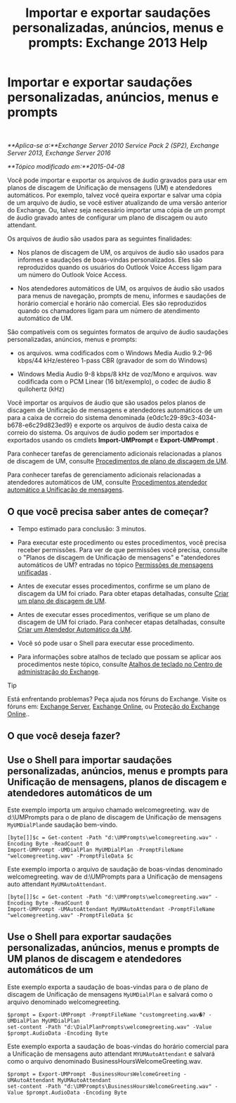 ﻿---
title: 'Importar e exportar saudações personalizadas, anúncios, menus e prompts: Exchange 2013 Help'
TOCTitle: Importar e exportar saudações personalizadas, anúncios, menus e prompts
ms:assetid: e82da5d5-625f-4d8b-8d31-ac45513aacfd
ms:mtpsurl: https://technet.microsoft.com/pt-br/library/Ee681667(v=EXCHG.150)
ms:contentKeyID: 54651992
ms.date: 05/22/2018
mtps_version: v=EXCHG.150
ms.translationtype: MT
---

# Importar e exportar saudações personalizadas, anúncios, menus e prompts

 

_**Aplica-se a:**Exchange Server 2010 Service Pack 2 (SP2), Exchange Server 2013, Exchange Server 2016_

_**Tópico modificado em:**2015-04-08_

Você pode importar e exportar os arquivos de áudio gravados para usar em planos de discagem de Unificação de mensagens (UM) e atendedores automáticos. Por exemplo, talvez você queira exportar e salvar uma cópia de um arquivo de áudio, se você estiver atualizando de uma versão anterior do Exchange. Ou, talvez seja necessário importar uma cópia de um prompt de áudio gravado antes de configurar um plano de discagem ou auto attendant.

Os arquivos de áudio são usados para as seguintes finalidades:

  - Nos planos de discagem de UM, os arquivos de áudio são usados para informes e saudações de boas-vindas personalizados. Eles são reproduzidos quando os usuários do Outlook Voice Access ligam para um número do Outlook Voice Access.

  - Nos atendedores automáticos de UM, os arquivos de áudio são usados para menus de navegação, prompts de menu, informes e saudações de horário comercial e horário não comercial. Eles são reproduzidos quando os chamadores ligam para um número de atendimento automático de UM.

São compatíveis com os seguintes formatos de arquivo de áudio saudações personalizadas, anúncios, menus e prompts:

  - os arquivos. wma codificados com o Windows Media Audio 9.2-96 kbps/44 kHz/estéreo 1-pass CBR (gravador de som do Windows)

  - Windows Media Audio 9-8 kbps/8 kHz de voz/Mono e arquivos. wav codificada com o PCM Linear (16 bit/exemplo), o codec de áudio 8 quilohertz (kHz)

Você importar os arquivos de áudio que são usados pelos planos de discagem de Unificação de mensagens e atendedores automáticos de um para a caixa de correio do sistema denominada {e0dc1c29-89c3-4034-b678-e6c29d823ed9} e exporte os arquivos de áudio desta caixa de correio do sistema. Os arquivos de áudio podem ser importados e exportados usando os cmdlets **Import-UMPrompt** e **Export-UMPrompt** .

Para conhecer tarefas de gerenciamento adicionais relacionadas a planos de discagem de UM, consulte [Procedimentos de plano de discagem de UM](um-dial-plan-procedures-exchange-2013-help.md).

Para conhecer tarefas de gerenciamento adicionais relacionadas a atendedores automáticos de UM, consulte [Procedimentos atendedor automático a Unificação de mensagens](um-auto-attendant-procedures-exchange-2013-help.md).

## O que você precisa saber antes de começar?

  - Tempo estimado para conclusão: 3 minutos.

  - Para executar este procedimento ou estes procedimentos, você precisa receber permissões. Para ver de que permissões você precisa, consulte o "Planos de discagem de Unificação de mensagens" e "atendedores automáticos de UM? entradas no tópico [Permissões de mensagens unificadas](unified-messaging-permissions-exchange-2013-help.md) .

  - Antes de executar esses procedimentos, confirme se um plano de discagem da UM foi criado. Para obter etapas detalhadas, consulte [Criar um plano de discagem de UM](create-a-um-dial-plan-exchange-2013-help.md).

  - Antes de executar esses procedimentos, verifique se um plano de discagem de UM foi criado. Para conhecer etapas detalhadas, consulte [Criar um Atendedor Automático da UM](create-a-um-auto-attendant-exchange-2013-help.md).

  - Você só pode usar o Shell para executar esse procedimento.

  - Para informações sobre atalhos de teclado que possam se aplicar aos procedimentos neste tópico, consulte [Atalhos de teclado no Centro de administração do Exchange](keyboard-shortcuts-in-the-exchange-admin-center-exchange-online-protection-help.md).


> [!TIP]
> Está enfrentando problemas? Peça ajuda nos fóruns do Exchange. Visite os fóruns em: <A href="https://go.microsoft.com/fwlink/p/?linkid=60612">Exchange Server</A>, <A href="https://go.microsoft.com/fwlink/p/?linkid=267542">Exchange Online</A>, ou <A href="https://go.microsoft.com/fwlink/p/?linkid=285351">Proteção do Exchange Online</A>..



## O que você deseja fazer?

## Use o Shell para importar saudações personalizadas, anúncios, menus e prompts para Unificação de mensagens, planos de discagem e atendedores automáticos de um

Este exemplo importa um arquivo chamado welcomegreeting. wav de d:\\UMPrompts para o de plano de discagem de Unificação de mensagens `MyUMDialPlan`de saudação bem-vindo.

    [byte[]]$c = Get-content -Path "d:\UMPrompts\welcomegreeting.wav" -Encoding Byte -ReadCount 0
    Import-UMPrompt -UMDialPlan MyUMDialPlan -PromptFileName "welcomegreeting.wav" -PromptFileData $c

Este exemplo importa o arquivo de saudação de boas-vindas denominado welcomegreeting. wav de d:\\UMPrompts para a Unificação de mensagens auto attendant `MyUMAutoAttendant`.

    [byte[]]$c = Get-content -Path "d:\UMPrompts\welcomegreeting.wav" -Encoding Byte -ReadCount 0
    Import-UMPrompt -UMAutoAttendant MyUMAutoAttendant -PromptFileName "welcomegreeting.wav" -PromptFileData $c

## Use o Shell para exportar saudações personalizadas, anúncios, menus e prompts de UM planos de discagem e atendedores automáticos de um

Este exemplo exporta a saudação de boas-vindas para o de plano de discagem de Unificação de mensagens `MyUMDialPlan` e salvará como o arquivo denominado welcomegreeting.

    $prompt = Export-UMPrompt -PromptFileName "customgreeting.wav�? -UMDialPlan MyUMDialPlan
    set-content -Path "d:\DialPlanPrompts\welcomegreeting.wav" -Value $prompt.AudioData -Encoding Byte

Este exemplo exporta a saudação de boas-vindas do horário comercial para a Unificação de mensagens auto attendant `MYUMAutoAttendant` e salvará como o arquivo denominado BusinessHoursWelcomeGreeting.wav.

    $prompt = Export-UMPrompt -BusinessHoursWelcomeGreeting -UMAutoAttendant MyUMAutoAttendant
    set-content -Path "d:\UMPrompts\BusinessHoursWelcomeGreeting.wav" -Value $prompt.AudioData -Encoding Byte

